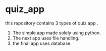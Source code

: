 # quiz_app
this repository contains 3 types of quiz app .
1. The simple app made solely using python.
2. The next app uses file handling.
3. the final app uses database.
